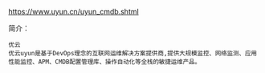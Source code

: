 
https://www.uyun.cn/uyun_cmdb.shtml

简介：
```
优云
优云uyun是基于DevOps理念的互联网运维解决方案提供商,提供大规模监控、网络监测、应用性能监控、APM、CMDB配置管理库、操作自动化等全栈的敏捷运维产品。

```
